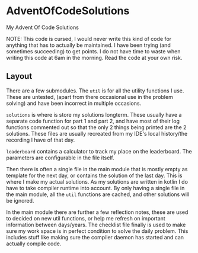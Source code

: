 # AdventOfCodeSolutions

My Advent Of Code Solutions

NOTE: This code is cursed, I would never write this kind of code for anything
that has to actually be maintained. I have been trying (and sometimes succeeding)
to get points. I do not have time to waste when writing this code at 6am in the
morning. Read the code at your own risk.

## Layout

There are a few submodules. The `util` is for all the utility functions I use.
These are untested, (apart from there occasional use in the problem solving)
and have been incorrect in multiple occasions.

`solutions` is where is store my solutions longterm. These usually have a separate
code function for part 1 and part 2, and have most of their log functions commented out
so that the only 2 things being printed are the 2 solutions. These files are usually
recreated from my IDE's local history/the recording I have of that day.

`leaderboard` contains a calculator to track my place on the leaderboard. 
The parameters are configurable in the file itself.

Then there is often a single file in the main module that is mostly empty
as template for the next day, or contains the solution of the last day. 
This is where I make my actual solutions. As my solutions are written in kotlin
I do have to take compiler runtime into account. By only having a single file in 
the main module, all the `util` functions are cached, and other solutions will be
ignored. 

In the main module there are further a few reflection notes, these are used to
decided on new util functions, or help me refresh on important information
between days/years. The checklist file finally is used to make sure my work space
is in perfect condition to solve the daily problem. This includes stuff like making
sure the compiler daemon has started and can actually compile code. 


